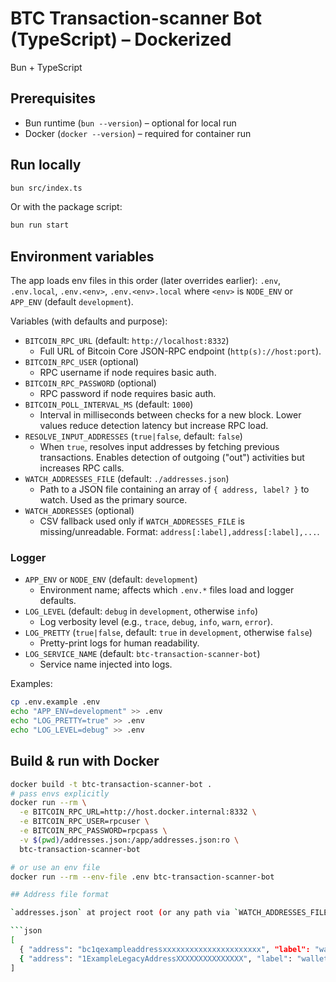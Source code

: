 # BTC Transaction-scanner Bot (TypeScript) – Dockerized

Bun + TypeScript

## Prerequisites

- Bun runtime (`bun --version`) – optional for local run
- Docker (`docker --version`) – required for container run

## Run locally

```bash
bun src/index.ts
```

Or with the package script:

```bash
bun run start
```

## Environment variables

The app loads env files in this order (later overrides earlier): `.env`, `.env.local`, `.env.<env>`, `.env.<env>.local` where `<env>` is `NODE_ENV` or `APP_ENV` (default `development`).

Variables (with defaults and purpose):

- `BITCOIN_RPC_URL` (default: `http://localhost:8332`)
  - Full URL of Bitcoin Core JSON-RPC endpoint (`http(s)://host:port`).
- `BITCOIN_RPC_USER` (optional)
  - RPC username if node requires basic auth.
- `BITCOIN_RPC_PASSWORD` (optional)
  - RPC password if node requires basic auth.
- `BITCOIN_POLL_INTERVAL_MS` (default: `1000`)
  - Interval in milliseconds between checks for a new block. Lower values reduce detection latency but increase RPC load.
- `RESOLVE_INPUT_ADDRESSES` (`true|false`, default: `false`)
  - When `true`, resolves input addresses by fetching previous transactions. Enables detection of outgoing ("out") activities but increases RPC calls.
- `WATCH_ADDRESSES_FILE` (default: `./addresses.json`)
  - Path to a JSON file containing an array of `{ address, label? }` to watch. Used as the primary source.
- `WATCH_ADDRESSES` (optional)
  - CSV fallback used only if `WATCH_ADDRESSES_FILE` is missing/unreadable. Format: `address[:label],address[:label],...`.

### Logger

- `APP_ENV` or `NODE_ENV` (default: `development`)
  - Environment name; affects which `.env.*` files load and logger defaults.
- `LOG_LEVEL` (default: `debug` in `development`, otherwise `info`)
  - Log verbosity level (e.g., `trace`, `debug`, `info`, `warn`, `error`).
- `LOG_PRETTY` (`true|false`, default: `true` in `development`, otherwise `false`)
  - Pretty-print logs for human readability.
- `LOG_SERVICE_NAME` (default: `btc-transaction-scanner-bot`)
  - Service name injected into logs.

Examples:

```bash
cp .env.example .env
echo "APP_ENV=development" >> .env
echo "LOG_PRETTY=true" >> .env
echo "LOG_LEVEL=debug" >> .env
```

## Build & run with Docker

```bash
docker build -t btc-transaction-scanner-bot .
# pass envs explicitly
docker run --rm \
  -e BITCOIN_RPC_URL=http://host.docker.internal:8332 \
  -e BITCOIN_RPC_USER=rpcuser \
  -e BITCOIN_RPC_PASSWORD=rpcpass \
  -v $(pwd)/addresses.json:/app/addresses.json:ro \
  btc-transaction-scanner-bot

# or use an env file
docker run --rm --env-file .env btc-transaction-scanner-bot

## Address file format

`addresses.json` at project root (or any path via `WATCH_ADDRESSES_FILE`) contains an array of objects with `address` and optional `label`:

```json
[
  { "address": "bc1qexampleaddressxxxxxxxxxxxxxxxxxxxxxx", "label": "wallet-1" },
  { "address": "1ExampleLegacyAddressXXXXXXXXXXXXXXX", "label": "wallet-2" }
]
```
```
